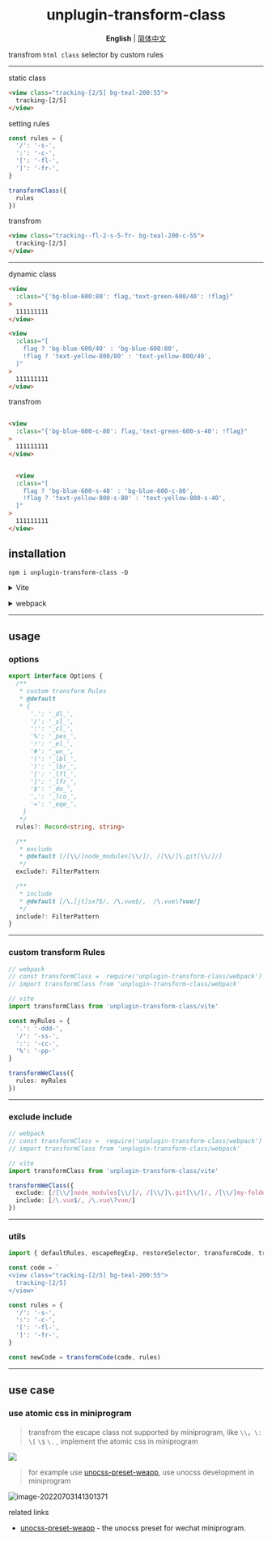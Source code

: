 <H1 align='center'>
unplugin-transform-class
</H1>


<p align='center'>
<b>English</b> | <a href="https://github.com/MellowCo/unplugin-transform-class/blob/main/README.zh-CN.md">简体中文</a>
</p>

transfrom `html class` selector by custom rules 

---

static class

```html
<view class="tracking-[2/5] bg-teal-200:55">
  tracking-[2/5]
</view>
```

setting rules

```js
const rules = {
  '/': '-s-',
  ':': '-c-',
  '[': '-fl-',
  ']': '-fr-',
}

transformClass({
  rules
})
```

transfrom

```html
<view class="tracking--fl-2-s-5-fr- bg-teal-200-c-55">
  tracking-[2/5]
</view>
```

---

dynamic class

```html
<view
  :class="{'bg-blue-600:80': flag,'text-green-600/40': !flag}"
>
  111111111
</view>

<view
  :class="[
    flag ? 'bg-blue-600/40' : 'bg-blue-600:80',
    !flag ? 'text-yellow-800/80' : 'text-yellow-800/40',
  ]"
>
  111111111
</view>
```

transfrom

```html

<view
  :class="{'bg-blue-600-c-80': flag,'text-green-600-s-40': !flag}"
>
  111111111
</view>


  <view
  :class="[
    flag ? 'bg-blue-600-s-40' : 'bg-blue-600-c-80',
    !flag ? 'text-yellow-800-s-80' : 'text-yellow-800-s-40',
  ]"
>
  111111111
</view>
```



## installation

```shell
npm i unplugin-transform-class -D
```

<details>
<summary>Vite</summary><br>

```ts
import { defineConfig } from 'vite'
import transformClass from 'unplugin-transform-class/vite'

// https://vitejs.dev/config/
export default defineConfig({
  plugins: [
    // https://github.com/MellowCo/unplugin-transform-class
    transformClass(),
  ],
})
```

<br></details>


<details>
<summary>webpack</summary><br>

```ts
const transformClass = require('unplugin-transform-class/webpack')

module.exports = {
  configureWebpack: {
    plugins: [
      // https://github.com/MellowCo/unplugin-transform-class
      transformClass(),
    ],
  },
}
```

<br></details>

---
## usage

### options
```ts
export interface Options {
  /**
   * custom transform Rules
   * @default
   * {
      '.': '_dl_',
      '/': '_sl_',
      ':': '_cl_',
      '%': '_pes_',
      '!': '_el_',
      '#': '_wn_',
      '(': '_lbl_',
      ')': '_lbr_',
      '[': '_lfl_',
      ']': '_lfr_',
      '$': '_do_',
      ',': '_lco_',
      '=': '_eqe_',
    }
   */
  rules?: Record<string, string>

  /**
   * exclude
   * @default [/[\\/]node_modules[\\/]/, /[\\/]\.git[\\/]/]
   */
  exclude?: FilterPattern

  /**
   * include
   * @default [/\.[jt]sx?$/, /\.vue$/,  /\.vue\?vue/]
   */
  include?: FilterPattern
}
```

---
### custom transform Rules

```ts
// webpack
// const transformClass =  require('unplugin-transform-class/webpack')
// import transformClass from 'unplugin-transform-class/webpack'

// vite
import transformClass from 'unplugin-transform-class/vite'

const myRules = {
  '.': '-ddd-',
  '/': '-ss-',
  ':': '-cc-',
  '%': '-pp-'
}

transformWeClass({
  rules: myRules
})
```

---
### exclude include
```ts
// webpack
// const transformClass =  require('unplugin-transform-class/webpack')
// import transformClass from 'unplugin-transform-class/webpack'

// vite
import transformClass from 'unplugin-transform-class/vite'

transformWeClass({
  exclude: [/[\\/]node_modules[\\/]/, /[\\/]\.git[\\/]/, /[\\/]my-folder[\\/]/],
  include: [/\.vue$/, /\.vue\?vue/]
})
```

---
### utils
```ts
import { defaultRules, escapeRegExp, restoreSelector, transformCode, transformEscapESelector, transformSelector } from 'unplugin-transform-class/utils'

const code = `
<view class="tracking-[2/5] bg-teal-200:55">
  tracking-[2/5]
</view>`

const rules = {
  '/': '-s-',
  ':': '-c-',
  '[': '-fl-',
  ']': '-fr-',
}

const newCode = transformCode(code, rules)
```

---
## use case

### use atomic css in miniprogram 

> transfrom the escape class  not supported by miniprogram, like `\\`，`\:` `\[` `\$`  `\.` , implement the atomic css in miniprogram

![](https://fastly.jsdelivr.net/gh/MellowCo/image-host/2022/202209181628083.png)

> for example use [unocss-preset-weapp](https://github.com/MellowCo/unocss-preset-weapp), use unocss development in miniprogram

![image-20220703141301371](https://fastly.jsdelivr.net/gh/MellowCo/image-host/2022/202207031413496.png)



related links
* [unocss-preset-weapp](https://github.com/MellowCo/unocss-preset-weapp) - the unocss preset for wechat miniprogram.

